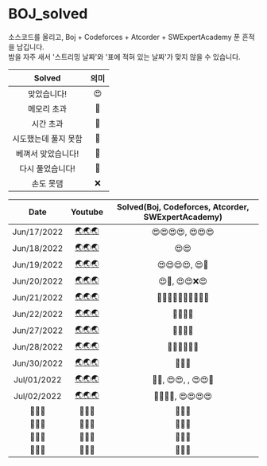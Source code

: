 # BOJ_solved
소스코드를 올리고, Boj + Codeforces + Atcorder + SWExpertAcademy 푼 흔적을 남깁니다. <br>
밤을 자주 새서 '스트리밍 날짜'와 '표에 적혀 있는 날짜'가 맞지 않을 수 있습니다. <br>

| Solved | 의미 |
| :---:  | :--: |
| 맞았습니다! | 😍 |
| 메모리 초과 | 🤢 |
| 시간 초과 | 🤢 |
| 시도했는데 풀지 못함 | 🤬 |
| 베껴서 맞았습니다! | 👻 |
| 다시 풀었습니다! | 🤪 |
| 손도 못댐 | ❌ |

| Date | Youtube | Solved(Boj, Codeforces, Atcorder, SWExpertAcademy) |
|         :----:         | :----: | :-----: |
|        Jun/17/2022        |   [🌏🌏🌏](https://youtu.be/qN1Hzh1sV8s)   | 😍😍😍😍, 😍😍😍 |
|        Jun/18/2022        |   [🌏🌏🌏](https://youtu.be/zVu44IkTzZM)   | 😍😍 |
|        Jun/19/2022        |   [🌏🌏🌏](https://youtu.be/WFFt7auzro4)   | 😍😍😍😍, 😍🤬 |
|        Jun/20/2022        |   [🌏🌏🌏](https://youtu.be/S5D0B6VIDuw)   | 😍👻, 😍😍❌😍 |
|        Jun/21/2022        |   [🌏🌏🌏](https://youtu.be/UI2lZFNpDfI)   | 🤪🤪🤪🤪👻😍🤪🤪😍❌ |
|        Jun/22/2022        |   [🌏🌏🌏](https://youtu.be/YiJ-tgIlObE)   | 🤪🤪🤬👻 |
|        Jun/27/2022        |   [🌏🌏🌏](https://youtu.be/t2dicvOu9Fo)   | 👻👻👻👻 |
|        Jun/28/2022        |   [🌏🌏🌏](https://youtu.be/OfZxnMw2muE)   | 🤪👻😍😍👻❌ |
|        Jun/30/2022        |   [🌏🌏🌏](https://youtu.be/2NxtSwQ4xOs)   | 🤪😍👻 |
|        Jul/01/2022        |   [🌏🌏🌏](https://youtu.be/p_iQq2c4EOg)   | 👻👻, 😍😍, , 😍😍🤬 |
|        Jul/02/2022        |   [🌏🌏🌏](https://youtu.be/K6hLe5sv9tc)   | 👻🤪🤪👻, 😍😍😍😍 |
|        🚧🚧🚧        |   🚧🚧🚧   | 🚧🚧🚧 |
|        🚧🚧🚧        |   🚧🚧🚧   | 🚧🚧🚧 |
|        🚧🚧🚧        |   🚧🚧🚧   | 🚧🚧🚧 |
|        🚧🚧🚧        |   🚧🚧🚧   | 🚧🚧🚧 |
